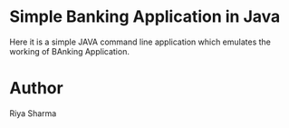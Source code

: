 # Simple Banking Application in Java
Here it is a simple JAVA command line application which emulates the working of BAnking Application.

# Author
Riya Sharma
